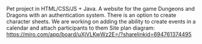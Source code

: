 Pet project in HTML/CSS/JS + Java. A website for the game Dungeons and Dragons with an authentication system. There is an option to create character sheets. 
We are working on adding the ability to create events in a calendar and attach participants to them
Site plan diagram: https://miro.com/app/board/uXjVLKwWz2E=/?sharelinkid=694761374495
